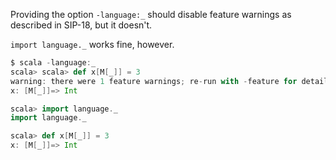 Providing the option `-language:_` should disable feature warnings as described in SIP-18, but it doesn't.

`import language._` works fine, however.

```scala
$ scala -language:_
scala> scala> def x[M[_]] = 3
warning: there were 1 feature warnings; re-run with -feature for details
x: [M[_]]=> Int

scala> import language._
import language._

scala> def x[M[_]] = 3
x: [M[_]]=> Int
```

